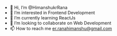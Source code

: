 - 👋 Hi, I’m @HimanshukrRana
- 👀 I’m interested in Frontend Development
- 🌱 I’m currently learning ReactJs
- 💞️ I’m looking to collaborate on Web Development
- 📫 How to reach me er.ranahimanshu@gmail.com

<!---
HimanshukrRana/HimanshukrRana is a ✨ special ✨ repository because its `README.md` (this file) appears on your GitHub profile.
You can click the Preview link to take a look at your changes.
--->
